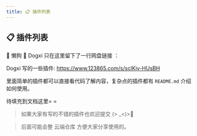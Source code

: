 ```yaml
---
title: 📋 插件列表
---
```


## 📋 插件列表

🍃 懒狗 🐶 Dogxi 只在这里留下了一行网盘链接 ：

Dogxi 写的一些插件: https://www.123865.com/s/sclKjv-HUsBH

里面简单的插件都可以直接看代码了解内容，复杂点的插件都有 `README.md` 介绍如何使用。

待填充到文档这里= =

> 如果大家有写的不错的插件也欢迎提交 (> \_<)>🌹

> 后面可能会整 云端仓库 方便大家分享使用的。
